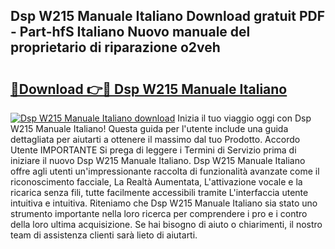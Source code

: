## Dsp W215 Manuale Italiano Download gratuit PDF - Part-hfS Italiano Nuovo manuale del proprietario di riparazione o2veh

# <h2><a href="http://dfaae1o.blite.top/?on=Dsp+W215+Manuale+Italiano">🔗Download 👉🔴 Dsp W215 Manuale Italiano</a></h2>

[![Dsp W215 Manuale Italiano download](https://i.imgur.com/lujVjoI.png)](http://dfaae1o.blite.top/?on=Dsp+W215+Manuale+Italiano)
Inizia il tuo viaggio oggi con Dsp W215 Manuale Italiano! Questa guida per l'utente include una guida dettagliata per aiutarti a ottenere il massimo dal tuo Prodotto. Accordo Utente IMPORTANTE Si prega di leggere i Termini di Servizio prima di iniziare il nuovo Dsp W215 Manuale Italiano. Dsp W215 Manuale Italiano offre agli utenti un'impressionante raccolta di funzionalità avanzate come il riconoscimento facciale, La Realtà Aumentata, L'attivazione vocale e la ricarica senza fili, tutte facilmente accessibili tramite L'interfaccia utente intuitiva e intuitiva. Riteniamo che Dsp W215 Manuale Italiano sia stato uno strumento importante nella loro ricerca per comprendere i pro e i contro della loro ultima acquisizione. Se hai bisogno di aiuto o chiarimenti, il nostro team di assistenza clienti sarà lieto di aiutarti.
